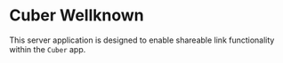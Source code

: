 # Cuber Wellknown

This server application is designed to enable shareable link functionality within the `Cuber` app.